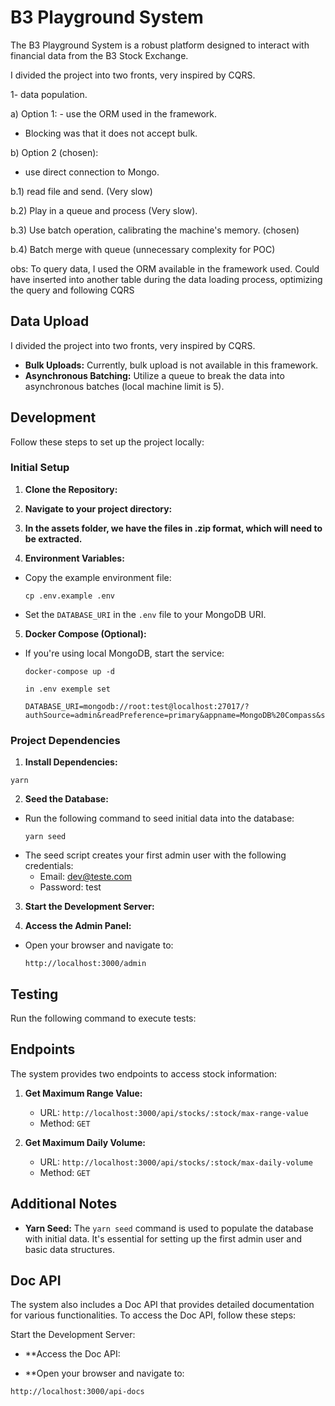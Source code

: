 # B3 Playground System

The B3 Playground System is a robust platform designed to interact with financial data from the B3 Stock Exchange. 

I divided the project into two fronts, very inspired by CQRS. 

1- data population. 

a) Option 1: - use the ORM used in the framework. 

- Blocking was that it does not accept bulk. 

b) Option 2 (chosen): 

- use direct connection to Mongo. 

b.1) read file and send. (Very slow) 

b.2) Play in a queue and process (Very slow). 

b.3) Use batch operation, calibrating the machine's memory. (chosen) 

b.4) Batch merge with queue (unnecessary complexity for POC)

obs: To query data, I used the ORM available in the framework used. Could have inserted into another table during the data loading process, optimizing the query and following CQRS

## Data Upload

I divided the project into two fronts, very inspired by CQRS.


- **Bulk Uploads:** Currently, bulk upload is not available in this framework.
- **Asynchronous Batching:** Utilize a queue to break the data into asynchronous batches (local machine limit is 5).


## Development

Follow these steps to set up the project locally:

### Initial Setup

1. **Clone the Repository:**

2. **Navigate to your project directory:**

3. **In the assets folder, we have the files in .zip format, which will need to be extracted.**

4. **Environment Variables:**
- Copy the example environment file:
  ```
  cp .env.example .env
  ```
- Set the `DATABASE_URI` in the `.env` file to your MongoDB URI.

5. **Docker Compose (Optional):**
- If you're using local MongoDB, start the service:
  ```
  docker-compose up -d

  in .env exemple set

  DATABASE_URI=mongodb://root:test@localhost:27017/?authSource=admin&readPreference=primary&appname=MongoDB%20Compass&ssl=false
  ```

### Project Dependencies

1. **Install Dependencies:**

  ```
  yarn
  ```

2. **Seed the Database:**
- Run the following command to seed initial data into the database:
  ```
  yarn seed
  ```
- The seed script creates your first admin user with the following credentials:
  - Email: dev@teste.com
  - Password: test

3. **Start the Development Server:**

4. **Access the Admin Panel:**
- Open your browser and navigate to:
  ```
  http://localhost:3000/admin
  ```

## Testing

Run the following command to execute tests:




## Endpoints

The system provides two endpoints to access stock information:

1. **Get Maximum Range Value:**
   - URL: `http://localhost:3000/api/stocks/:stock/max-range-value`
   - Method: `GET`

2. **Get Maximum Daily Volume:**
   - URL: `http://localhost:3000/api/stocks/:stock/max-daily-volume`
   - Method: `GET`

## Additional Notes

- **Yarn Seed:** The `yarn seed` command is used to populate the database with initial data. It's essential for setting up the first admin user and basic data structures.


## Doc API

The system also includes a Doc API that provides detailed documentation for various functionalities. To access the Doc API, follow these steps:

Start the Development Server:

- **Access the Doc API:

- **Open your browser and navigate to:

```
http://localhost:3000/api-docs
```



